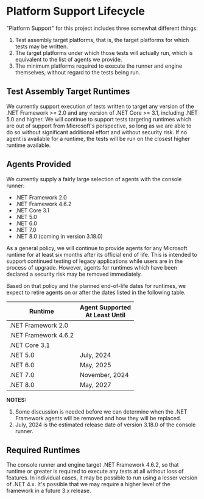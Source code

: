 # Platform Support Lifecycle

"Platform Support" for this project includes three somewhat different things:
1. Test assembly target platforms, that is, the target platforms for which tests may be written.
2. The target platforms under which those tests will actually run, which is equivalent to the list of agents we provide.
3. The minimum platforms required to execute the runner and engine themselves, without regard to the tests being run.

## Test Assembly Target Runtimes

We currently support execution of tests written to target any version of the .NET Framework >= 2.0 and any version
of .NET Core >= 3.1, including .NET 5.0 and higher. We will continue to support tests targeting runtimes which are
out of support from Microsoft's perspective, so long as we are able to do so without significant additional effort
and without security risk. If no agent is available for a runtime, the tests will be run on the closest higher 
runtime available.

## Agents Provided

We currently supply a fairly large selection of agents with the console runner:
* .NET Framework 2.0
* .NET Framework 4.6.2
* ,NET Core 3.1
* .NET 5.0
* .NET 6.0
* .NET 7.0
* .NET 8.0 (coming in version 3.18.0)

As a general policy, we will continue to provide agents for any Microsoft runtime for at least six months after its
official end of life. This is intended to support continued testing of legacy applications while users are in the 
process of upgrade. However, agents for runtimes which have been declared a security risk may be removed immediately.

Based on that policy and the planned end-of-life dates for runtimes, we expect to retire agents on or after the
dates listed in the following table.

| Runtime              | Agent Supported<br>At Least Until |
| -------------------- | --------------- |
| .NET Framework 2.0   |                 |
| .NET Framework 4.6.2 |                 |
| .NET Core 3.1        |                 |
| .NET 5.0             | July, 2024      |
| .NET 6.0             | May, 2025       |
| .NET 7.0             | November, 2024  |
| .NET 8.0             | May, 2027       |

**NOTES:**
1. Some discussion is needed before we can determine when the .NET Framework agents will be removed and how they will be replaced.
2. July, 2024 is the estimated release date of version 3.18.0 of the console runner.

## Required Runtimes

The console runner and engine target .NET Framework 4.6.2, so that runtime or greater is required to execute any tests at all
without loss of features. In individual cases, it may be possible to run using a lesser version of .NET 4.x. It's possible
that we may require a higher level of the framework in a future 3.x release.

